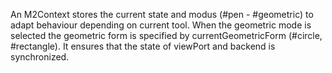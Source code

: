 An M2Context stores the current state and modus (#pen - #geometric) to adapt behaviour depending on current tool.
When the geometric mode is selected the geometric form is specified by currentGeometricForm (#circle, #rectangle).
It ensures that the state of viewPort and backend is synchronized.
